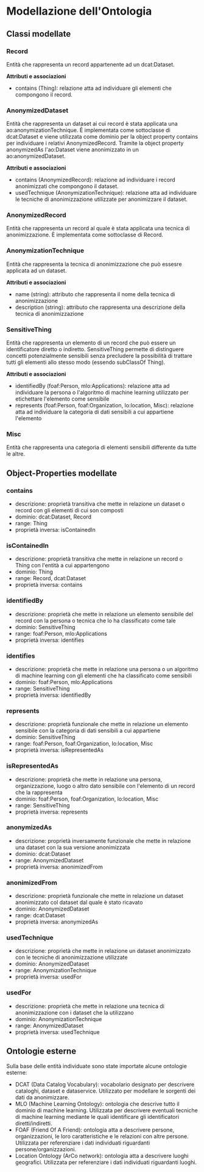 # Modellazione dell'Ontologia

## Classi modellate

### Record
Entità che rappresenta un record appartenente ad un dcat:Dataset.

**Attributi e associazioni**
- contains (Thing): relazione atta ad individuare gli elementi che compongono il record.

### AnonymizedDataset
Entità che rappresenta un dataset ai cui record è stata applicata una ao:anonymizationTechnique. 
È implementata come sottoclasse di dcat:Dataset e viene utilizzata come dominio per la object property contains per individuare i relativi AnonymizedRecord. Tramite la object property anonymizedAs l'ao:Dataset viene anonimizzato in un ao:anonymizedDataset.

**Attributi e associazioni**
- contains (AnonymizedRecord): relazione ad individuare i record anonimizzati che compongono il dataset.
- usedTechnique (AnonymizationTechnique): relazione atta ad individuare le tecniche di anonimizzazione utilizzate per anonimizzare il dataset.

### AnonymizedRecord
Entità che rappresenta un record al quale è stata applicata una tecnica di anonimizzazione. È implementata come sottoclasse di Record.

### AnonymizationTechnique
Entità che rappresenta la tecnica di anonimizzazione che può essesre applicata ad un dataset.

**Attributi e associazioni**
- name (string): attributo che rappresenta il nome della tecnica di anonimizzazione
- description (string): attributo che rappresenta una descrizione della tecnica di anonimizzazione

### SensitiveThing
Entità che rappresenta un elemento di un record che può essere un identificatore diretto o indiretto. SensitiveThing permette di distinguere concetti potenzialmente sensibili senza precludere la possibilità di trattare tutti gli elementi allo stesso modo (essendo subClassOf Thing).

**Attributi e associazioni**
- identifiedBy (foaf:Person, mlo:Applications): relazione atta ad individuare la persona o l'algoritmo di machine learning utilizzato per etichettare l'elemento come sensibile
- represents (foaf:Person, foaf:Organization, lo:location, Misc): relazione atta ad individuare la categoria di dati sensibili a cui appartiene l'elemento

### Misc
Entità che rappresenta una categoria di elementi sensibili differente da tutte le altre.

## Object-Properties modellate

### contains
- descrizione: proprietà transitiva che mette in relazione un dataset o record con gli elementi di cui son composti
- dominio: dcat:Dataset, Record
- range: Thing
- proprietà inversa: isContainedIn

### isContainedIn
- descrizione: proprietà transitiva che mette in relazione un record o Thing con l'entità a cui appartengono
- dominio: Thing
- range: Record, dcat:Dataset
- proprietà inversa: contains

### identifiedBy
- descrizione: proprietà che mette in relazione un elemento sensibile del record con la persona o tecnica che lo ha classificato come tale
- dominio: SensitiveThing
- range: foaf:Person, mlo:Applications
- proprietà inversa: identifies

### identifies
- descrizione: proprietà che mette in relazione una persona o un algoritmo di machine learning con gli elementi che ha classificato come sensibili
- dominio: foaf:Person, mlo:Applications
- range: SensitiveThing
- proprietà inversa: identifiedBy

### represents
- descrizione: proprietà funzionale che mette in relazione un elemento sensibile con la categoria di dati sensibili a cui appartiene
- dominio: SensitiveThing
- range: foaf:Person, foaf:Organization, lo:location, Misc
- proprietà inversa: isRepresentedAs

### isRepresentedAs
- descrizione: proprietà che mette in relazione una persona, organizzazione, luogo o altro dato sensibile con l'elemento di un record che la rappresenta
- dominio: foaf:Person, foaf:Organization, lo:location, Misc
- range: SensitiveThing
- proprietà inversa: represents

### anonymizedAs
- descrizione: proprietà inversamente funzionale che mette in relazione una dataset con la sua versione anonimizzata
- dominio: dcat:Dataset
- range: AnonymizedDataset
- proprietà inversa: anonimizedFrom

### anonimizedFrom
- descrizione: proprietà funzionale che mette in relazione un dataset anonimizzato col dataset dal quale è stato ricavato
- dominio: AnonymizedDataset
- range: dcat:Dataset
- proprietà inversa: anonymizedAs

### usedTechnique
- descrizione: proprietà che mette in relazione un dataset anonimizzato con le tecniche di anonimizzazione utilizzate
- dominio: AnonymizedDataset
- range: AnonymizationTechnique
- proprietà inversa: usedFor

### usedFor
- descrizione: proprietà che mette in relazione una tecnica di anonimizzazione con i dataset che la utilizzano
- dominio: AnonymizationTechnique
- range: AnonymizedDataset
- proprietà inversa: usedTechnique

## Ontologie esterne
Sulla base delle entità individuate sono state importate alcune ontologie esterne:
- DCAT (Data Catalog Vocabulary): vocabolario designato per descrivere cataloghi, dataset e dataservice. Utilizzato per modellare le sorgenti dei dati da anonimizzare.
- MLO (Machine Learning Ontology): ontologia che descrive tutto il dominio di machine learning. Utilizzata per descrivere eventuali tecniche di machine learning mediante le quali identificare gli identificatori diretti/indiretti.
- FOAF (Friend Of A Friend): ontologia atta a descrivere persone, organizzazioni, le loro caratteristiche e le relazioni con altre persone. Utilizzata per referenziare i dati individuati riguardanti persone/organizzazioni.
- Location Ontology (ArCo network): ontologia atta a descrivere luoghi geografici. Utilizzata per referenziare i dati individuati riguardanti luoghi. 
